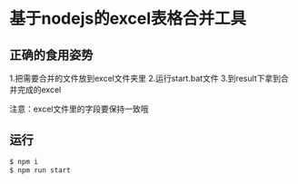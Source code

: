 # 基于nodejs的excel表格合并工具

## 正确的食用姿势

1.把需要合并的文件放到excel文件夹里
2.运行start.bat文件
3.到result下拿到合并完成的excel

注意：excel文件里的字段要保持一致哦

## 运行

```bash
$ npm i
$ npm run start
```

### 

[github]: https://github.com/cmyh100
[CSDN]: https://blog.csdn.net/cmyh100
